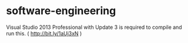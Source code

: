 software-engineering
====================
Visual Studio 2013 Professional with Update 3 is required to compile and run this. ( http://bit.ly/1aUj3xN )
